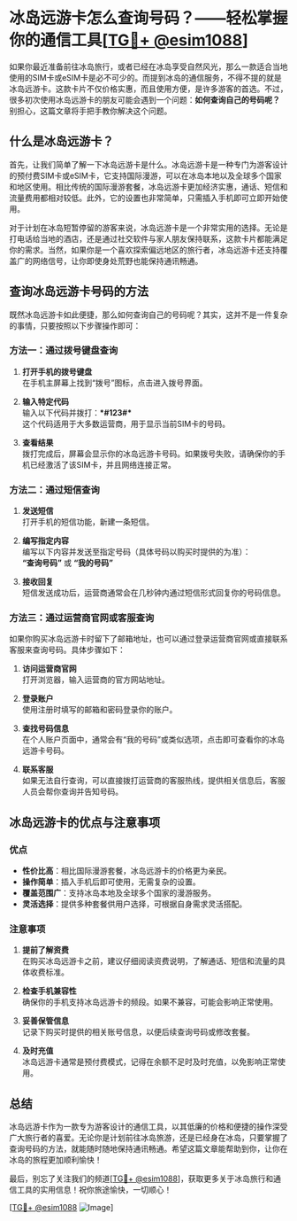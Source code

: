 # 冰岛远游卡怎么查询号码？——轻松掌握你的通信工具[[TG💪+ @esim1088](https://t.me/s/esim1088)]

如果你最近准备前往冰岛旅行，或者已经在冰岛享受自然风光，那么一款适合当地使用的SIM卡或eSIM卡是必不可少的。而提到冰岛的通信服务，不得不提的就是冰岛远游卡。这款卡片不仅价格实惠，而且使用方便，是许多游客的首选。不过，很多初次使用冰岛远游卡的朋友可能会遇到一个问题：**如何查询自己的号码呢？** 别担心，这篇文章将手把手教你解决这个问题。

## 什么是冰岛远游卡？

首先，让我们简单了解一下冰岛远游卡是什么。冰岛远游卡是一种专门为游客设计的预付费SIM卡或eSIM卡，它支持国际漫游，可以在冰岛本地以及全球多个国家和地区使用。相比传统的国际漫游套餐，冰岛远游卡更加经济实惠，通话、短信和流量费用都相对较低。此外，它的设置也非常简单，只需插入手机即可立即开始使用。

对于计划在冰岛短暂停留的游客来说，冰岛远游卡是一个非常实用的选择。无论是打电话给当地的酒店，还是通过社交软件与家人朋友保持联系，这款卡片都能满足你的需求。当然，如果你是一个喜欢探索偏远地区的旅行者，冰岛远游卡还支持覆盖广的网络信号，让你即使身处荒野也能保持通讯畅通。

## 查询冰岛远游卡号码的方法

既然冰岛远游卡如此便捷，那么如何查询自己的号码呢？其实，这并不是一件复杂的事情，只要按照以下步骤操作即可：

### 方法一：通过拨号键盘查询

1. **打开手机的拨号键盘**  
   在手机主屏幕上找到“拨号”图标，点击进入拨号界面。

2. **输入特定代码**  
   输入以下代码并拨打：**\*#123#\***  
   这个代码适用于大多数运营商，用于显示当前SIM卡的号码。

3. **查看结果**  
   拨打完成后，屏幕会显示你的冰岛远游卡号码。如果拨号失败，请确保你的手机已经激活了该SIM卡，并且网络连接正常。

### 方法二：通过短信查询

1. **发送短信**  
   打开手机的短信功能，新建一条短信。

2. **编写指定内容**  
   编写以下内容并发送至指定号码（具体号码以购买时提供的为准）：  
   **“查询号码”** 或 **“我的号码”**

3. **接收回复**  
   短信发送成功后，运营商通常会在几秒钟内通过短信形式回复你的号码信息。

### 方法三：通过运营商官网或客服查询

如果你购买冰岛远游卡时留下了邮箱地址，也可以通过登录运营商官网或直接联系客服来查询号码。具体步骤如下：

1. **访问运营商官网**  
   打开浏览器，输入运营商的官方网站地址。

2. **登录账户**  
   使用注册时填写的邮箱和密码登录你的账户。

3. **查找号码信息**  
   在个人账户页面中，通常会有“我的号码”或类似选项，点击即可查看你的冰岛远游卡号码。

4. **联系客服**  
   如果无法自行查询，可以直接拨打运营商的客服热线，提供相关信息后，客服人员会帮你查询并告知号码。

## 冰岛远游卡的优点与注意事项

### 优点

- **性价比高**：相比国际漫游套餐，冰岛远游卡的价格更为亲民。
- **操作简单**：插入手机后即可使用，无需复杂的设置。
- **覆盖范围广**：支持冰岛本地及全球多个国家的漫游服务。
- **灵活选择**：提供多种套餐供用户选择，可根据自身需求灵活搭配。

### 注意事项

1. **提前了解资费**  
   在购买冰岛远游卡之前，建议仔细阅读资费说明，了解通话、短信和流量的具体收费标准。

2. **检查手机兼容性**  
   确保你的手机支持冰岛远游卡的频段。如果不兼容，可能会影响正常使用。

3. **妥善保管信息**  
   记录下购买时提供的相关账号信息，以便后续查询号码或修改套餐。

4. **及时充值**  
   冰岛远游卡通常是预付费模式，记得在余额不足时及时充值，以免影响正常使用。

## 总结

冰岛远游卡作为一款专为游客设计的通信工具，以其低廉的价格和便捷的操作深受广大旅行者的喜爱。无论你是计划前往冰岛旅游，还是已经身在冰岛，只要掌握了查询号码的方法，就能随时随地保持通讯畅通。希望这篇文章能帮助到你，让你在冰岛的旅程更加顺利愉快！

最后，别忘了关注我们的频道[[TG💪+ @esim1088](https://t.me/s/esim1088)]，获取更多关于冰岛旅行和通信工具的实用信息！祝你旅途愉快，一切顺心！

[[TG💪+ @esim1088](https://t.me/s/esim1088) ![Image](https://i.postimg.cc/4NQfJmqS/Snipaste-2025-05-13-00-14-12.png)]